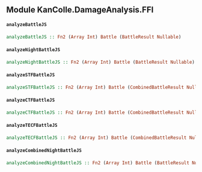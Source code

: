 ## Module KanColle.DamageAnalysis.FFI

#### `analyzeBattleJS`

``` purescript
analyzeBattleJS :: Fn2 (Array Int) Battle (BattleResult Nullable)
```

#### `analyzeNightBattleJS`

``` purescript
analyzeNightBattleJS :: Fn2 (Array Int) Battle (BattleResult Nullable)
```

#### `analyzeSTFBattleJS`

``` purescript
analyzeSTFBattleJS :: Fn2 (Array Int) Battle (CombinedBattleResult Nullable)
```

#### `analyzeCTFBattleJS`

``` purescript
analyzeCTFBattleJS :: Fn2 (Array Int) Battle (CombinedBattleResult Nullable)
```

#### `analyzeTECFBattleJS`

``` purescript
analyzeTECFBattleJS :: Fn2 (Array Int) Battle (CombinedBattleResult Nullable)
```

#### `analyzeCombinedNightBattleJS`

``` purescript
analyzeCombinedNightBattleJS :: Fn2 (Array Int) Battle (BattleResult Nullable)
```


